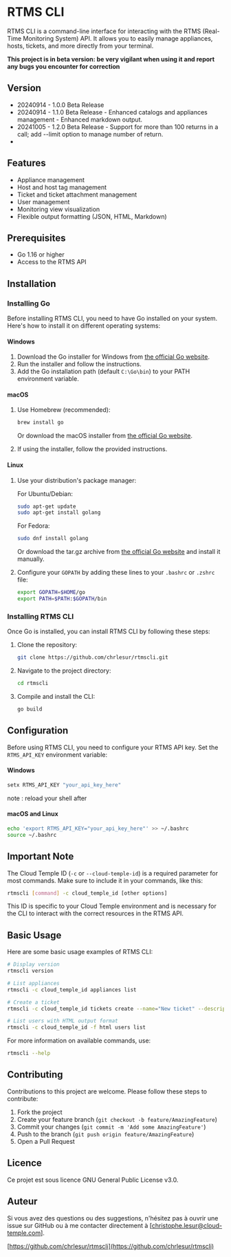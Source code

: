 # RTMS CLI
RTMS CLI is a command-line interface for interacting with the RTMS (Real-Time Monitoring System) API. It allows you to easily manage appliances, hosts, tickets, and more directly from your terminal.

**This project is in beta version: be very vigilant when using it and report any bugs you encounter for correction**

## Version

- 20240914 - 1.0.0 Beta Release
- 20240914 - 1.1.0 Beta Release - Enhanced catalogs and appliances management - Enhanced markdown output.
- 20241005 - 1.2.0 Beta Release - Support for more than 100 returns in a call; add --limit option to manage number of return.
- 
## Features

- Appliance management
- Host and host tag management
- Ticket and ticket attachment management
- User management
- Monitoring view visualization
- Flexible output formatting (JSON, HTML, Markdown)

## Prerequisites

- Go 1.16 or higher
- Access to the RTMS API

## Installation

### Installing Go

Before installing RTMS CLI, you need to have Go installed on your system. Here's how to install it on different operating systems:

#### Windows

1. Download the Go installer for Windows from [the official Go website](https://golang.org/dl/).
2. Run the installer and follow the instructions.
3. Add the Go installation path (default `C:\Go\bin`) to your PATH environment variable.

#### macOS

1. Use Homebrew (recommended):
   ```sh
   brew install go
   ```
   Or download the macOS installer from [the official Go website](https://golang.org/dl/).

2. If using the installer, follow the provided instructions.

#### Linux

1. Use your distribution's package manager:

   For Ubuntu/Debian:
   ```sh
   sudo apt-get update
   sudo apt-get install golang
   ```

   For Fedora:
   ```sh
   sudo dnf install golang
   ```

   Or download the tar.gz archive from [the official Go website](https://golang.org/dl/) and install it manually.

2. Configure your `GOPATH` by adding these lines to your `.bashrc` or `.zshrc` file:
   ```sh
   export GOPATH=$HOME/go
   export PATH=$PATH:$GOPATH/bin
   ```

### Installing RTMS CLI

Once Go is installed, you can install RTMS CLI by following these steps:

1. Clone the repository:
   ```sh
   git clone https://github.com/chrlesur/rtmscli.git
   ```

2. Navigate to the project directory:
   ```sh
   cd rtmscli
   ```

3. Compile and install the CLI:
   ```sh
   go build
   ```

## Configuration

Before using RTMS CLI, you need to configure your RTMS API key. Set the `RTMS_API_KEY` environment variable:

#### Windows
```sh
setx RTMS_API_KEY "your_api_key_here"
```
note : reload your shell after

#### macOS and Linux
```sh
echo 'export RTMS_API_KEY="your_api_key_here"' >> ~/.bashrc
source ~/.bashrc
```
## Important Note

The Cloud Temple ID (`-c` or `--cloud-temple-id`) is a required parameter for most commands. Make sure to include it in your commands, like this:

```sh
rtmscli [command] -c cloud_temple_id [other options]
```

This ID is specific to your Cloud Temple environment and is necessary for the CLI to interact with the correct resources in the RTMS API.

## Basic Usage

Here are some basic usage examples of RTMS CLI:

```sh
# Display version
rtmscli version

# List appliances
rtmscli -c cloud_temple_id appliances list

# Create a ticket
rtmscli -c cloud_temple_id tickets create --name="New ticket" --description="Ticket description"

# List users with HTML output format
rtmscli -c cloud_temple_id -f html users list
```

For more information on available commands, use:
```sh
rtmscli --help
```

## Contributing

Contributions to this project are welcome. Please follow these steps to contribute:

1. Fork the project
2. Create your feature branch (`git checkout -b feature/AmazingFeature`)
3. Commit your changes (`git commit -m 'Add some AmazingFeature'`)
4. Push to the branch (`git push origin feature/AmazingFeature`)
5. Open a Pull Request

## Licence

Ce projet est sous licence GNU General Public License v3.0.

## Auteur

Si vous avez des questions ou des suggestions, n'hésitez pas à ouvrir une issue sur GitHub ou à me contacter directement à [christophe.lesur@cloud-temple.com].

[https://github.com/chrlesur/rtmscli](https://github.com/chrlesur/rtmscli)